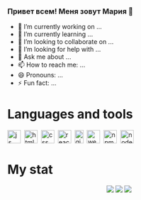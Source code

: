 ### Привет всем! Меня зовут Мария 👋 

- 🔭 I’m currently working on ...
- 🌱 I’m currently learning ...
- 👯 I’m looking to collaborate on ...
- 🤔 I’m looking for help with ...
- 💬 Ask me about ...
- 📫 How to reach me: ...
- 😄 Pronouns: ...
- ⚡ Fun fact: ...

# Languages and tools
<img src="https://cdn.jsdelivr.net/gh/devicons/devicon/icons/javascript/javascript-original.svg" title="js" width="30" height="30"/>&nbsp;
<img src="https://cdn.jsdelivr.net/gh/devicons/devicon/icons/html5/html5-original.svg" title="html" width="30" height="30"/>&nbsp;
<img src="https://cdn.jsdelivr.net/gh/devicons/devicon/icons/css3/css3-original.svg" title="css" width="30" height="30"/>&nbsp;
<img src="https://cdn.jsdelivr.net/gh/devicons/devicon/icons/react/react-original.svg" title="react" width="30" height="30"/>&nbsp;
<img src="https://cdn.jsdelivr.net/gh/devicons/devicon/icons/git/git-plain.svg" title="git" width="20" height="30"/>&nbsp;
<img src="https://cdn.jsdelivr.net/gh/devicons/devicon/icons/webpack/webpack-original.svg" title="webpack" width="30" height="30"/>&nbsp;
<img src="https://cdn.jsdelivr.net/gh/devicons/devicon/icons/npm/npm-original-wordmark.svg" title="npm" width="30" height="30"/>&nbsp;
<img src="https://cdn.jsdelivr.net/gh/devicons/devicon/icons/nodejs/nodejs-original.svg" title="node" width="30" height="30"/>&nbsp;


# My stat
<div id="stat" align="center">
	<img src="https://github-profile-summary-cards.vercel.app/api/cards/profile-details?username=vn7n24fzkq&theme=github_dark"/>
	<img src="https://github-profile-summary-cards.vercel.app/api/cards/most-commit-language?username=vn7n24fzkq&theme=github_dark"/>
	<img src="https://github-profile-summary-cards.vercel.app/api/cards/stats?username=vn7n24fzkq&theme=github_dark"/>
</div>
